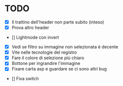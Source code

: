 # TODO

- [x] Il trattino dell'header non parte subito (inteso)
- [x] Prova altro header
- [] Lightmode con invert
- [x] Vedi se filtro su immagine non selezionata è decente
- [x] Vite nelle tecnologie del registro
- [x] Fare il colore di selezione più chiaro
- [x] Bottone per ingrandire l'immagine
- [x] Fixare carta asp e guardare se ci sono altri bug
- [] Fixa switch